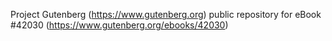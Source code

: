 Project Gutenberg (https://www.gutenberg.org) public repository for eBook #42030 (https://www.gutenberg.org/ebooks/42030)
